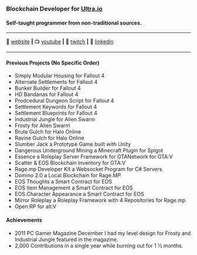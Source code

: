 ### Blockchain Developer for [Ultra.io][ultra-io]
#### Self-taught programmer from non-traditional sources.

---

🏡 [website][website] **|** 
📺 [youtube][youtube] **|** 
🎥 [twitch][twitch] **|** 
👔 [linkedin][linkedin]

---

#### Previous Projects (No Specific Order)
- Simply Modular Housing for Fallout 4
- Alternate Settlements for Fallout 4
- Bunker Builder for Fallout 4
- HD Bandanas for Fallout 4
- Prodcedural Dungeon Script for Fallout 4
- Settlement Keywords for Fallout 4
- Settlement Blueprints for Fallout 4
- Industrial Jungle for Alien Swarm
- Frosty for Alien Swarm
- Brute Gulch for Halo Online
- Ravine Gulch for Halo Online
- Slumber Jack a Prototype Game built with Unity
- Dangerous Underground Mining a Minecraft Plugin for Spigot
- Essence a Roleplay Server Framework for GTANetwork for GTA:V
- Scatter & EOS Blockchain Inventory for GTA:V
- Rage.mp Developer Kit a Websocket Program for C# Servers
- Domino 2.0 a Local Blockchain for Rage.MP
- EOS Thoughts a Smart Contract for EOS
- EOS Item Management a Smart Contract for EOS
- EOS Character Appearance a Smart Contract for EOS
- Mirror Roleplay a Roleplay Framework with 4 Repositories for Rage.mp
- Open:RP for alt:V

#### Achievements
- 2011 PC Gamer Magazine December I had my level design for Frosty and Industrial Jungle featured in the magazine.
- 2,000 Contributions in a single year while burning out for 1 ½ months.

[ultra-io]: https://ultra.io/
[vue]: https://vuejs.org/
[altv]: https://altv.mp/
[linkedin]: https://www.linkedin.com/in/stuyk-trevor-wessel/
[website]: https://stuyk.com/
[youtube]: https://youtube.com/stuyk/
[twitch]: https://twitch.tv/stuyksoft/
